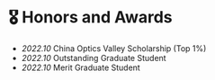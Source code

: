 # 🎖 Honors and Awards
- *2022.10* China Optics Valley Scholarship (Top 1%)
- *2022.10* Outstanding Graduate Student
- *2022.10* Merit Graduate Student